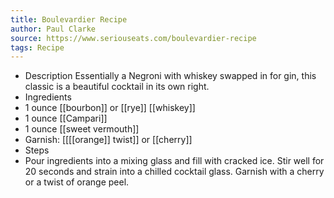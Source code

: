```yaml
---
title: Boulevardier Recipe
author: Paul Clarke
source: https://www.seriouseats.com/boulevardier-recipe
tags: Recipe
---
```

- Description
Essentially a Negroni with whiskey swapped in for gin, this classic is a beautiful cocktail in its own right.
- Ingredients
- 1 ounce [[bourbon]] or [[rye]] [[whiskey]] 
- 1 ounce [[Campari]] 
- 1 ounce [[sweet vermouth]] 
- Garnish: [[[[orange]] twist]] or [[cherry]]
- Steps
- Pour ingredients into a mixing glass and fill with cracked ice. Stir well for 20 seconds and strain into a chilled cocktail glass. Garnish with a cherry or a twist of orange peel.